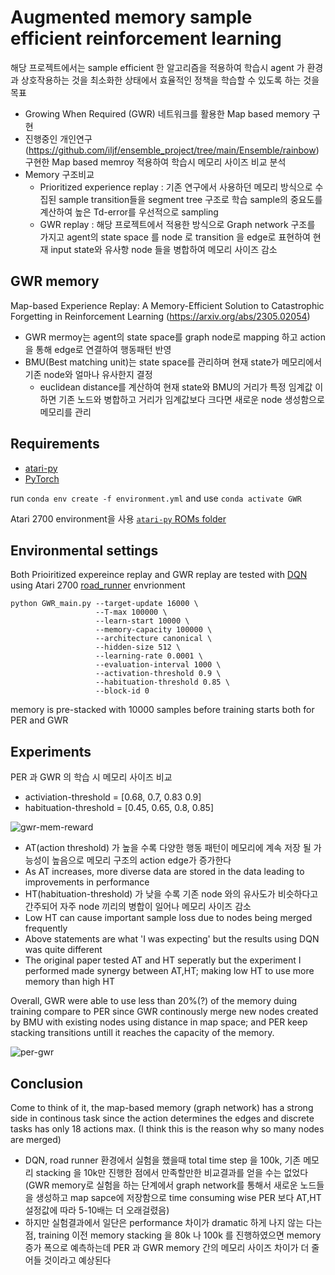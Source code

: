 # Augmented memory sample efficient reinforcement learning
해당 프로젝트에서는 sample efficient 한 알고리즘을 적용하여 학습시 agent 가 환경과 상호작용하는 것을 최소화한 상태에서 효율적인 정책을 학습할 수 있도록 하는 것을 목표
- Growing When Required (GWR) 네트워크를 활용한 Map based memory 구현
- 진행중인 개인연구(https://github.com/iljf/ensemble_project/tree/main/Ensemble/rainbow) 구현한 Map based memroy 적용하여 학습시 메모리 사이즈 비교 분석
- Memory 구조비교
  - Prioritized experience replay : 기존 연구에서 사용하던 메모리 방식으로 수집된 sample transition들을 segment tree 구조로 학습 sample의 중요도를 계산하여 높은 Td-error를 우선적으로 sampling
  - GWR replay : 해당 프로젝트에서 적용한 방식으로 Graph network 구조를 가지고 agent의 state space 를 node 로 transition 을 edge로 표현하여 현재 input state와 유사항 node 들을 병합하여 메모리 사이즈 감소

## GWR memory
Map-based Experience Replay: A Memory-Efficient Solution to Catastrophic Forgetting in Reinforcement Learning (https://arxiv.org/abs/2305.02054)

- GWR mermoy는 agent의 state space를 graph node로 mapping 하고 action 을 통해 edge로 연결하여 행동패턴 반영
- BMU(Best matching unit)는 state space를 관리하며 현재 state가 메모리에서 기존 node와 얼마나 유사한지 결정
  - euclidean distance를 계산하여 현재 state와 BMU의 거리가 특정 임계값 이하면 기존 노드와 병합하고 거리가 임계값보다 크다면 새로운 node 생성함으로 메모리를 관리
## Requirements
- [atari-py](https://github.com/openai/atari-py)
- [PyTorch](http://pytorch.org/)

run `conda env create -f environment.yml` and use `conda activate GWR`
  
Atari 2700 environment을 사용 [`atari-py` ROMs folder](https://github.com/openai/atari-py/tree/master/atari_py/atari_roms)

## Environmental settings
Both Prioiritized expereince replay and GWR replay are tested with [DQN](https://arxiv.org/abs/1312.5602) using Atari 2700 [road_runner](https://ale.farama.org/environments/road_runner/) envrionment


```
python GWR_main.py --target-update 16000 \
                   --T-max 100000 \
                   --learn-start 10000 \
                   --memory-capacity 100000 \
                   --architecture canonical \
                   --hidden-size 512 \
                   --learning-rate 0.0001 \
                   --evaluation-interval 1000 \
                   --activation-threshold 0.9 \
                   --habituation-threshold 0.85 \
                   --block-id 0
```

memory is pre-stacked with 10000 samples before training starts both for PER and GWR

## Experiments
  
PER 과 GWR 의 학습 시 메모리 사이즈 비교
- activiation-threshold = [0.68, 0.7, 0.83 0.9]
- habituation-threshold = [0.45, 0.65, 0.8, 0.85]

![gwr-mem-reward](https://github.com/user-attachments/assets/39c93416-ff05-4303-8b96-f246fb3cbfec)
  
- AT(action threshold) 가 높을 수록 다양한 행동 패턴이 메모리에 계속 저장 될 가능성이 높음으로 메모리 구조의 action edge가 증가한다
- As AT increases, more diverse data are stored in the data leading to improvements in performance
- HT(habituation-threshold) 가 낮을 수록 기존 node 와의 유사도가 비슷하다고 간주되어 자주 node 끼리의 병합이 일어나 메모리 사이즈 감소
- Low HT can cause important sample loss due to nodes being merged frequently
- Above statements are what 'I was expecting' but the results using DQN was quite different
- The original paper tested AT and HT seperatly but the experiment I performed made synergy between AT,HT; making low HT to use more memory than high HT

Overall, GWR were able to use less than 20%(?) of the memory duing training compare to PER since GWR continously merge new nodes created by BMU with existing nodes using distance in map space; and PER keep stacking transitions untill it reaches the capacity of the memory.
  
![per-gwr](https://github.com/user-attachments/assets/f3192f8e-999c-495f-98e6-b9bfe89fd1a5)

## Conclusion
Come to think of it, the map-based memory (graph network) has a strong side in continous task since the action determines the edges and discrete tasks has only 18 actions max.
(I think this is the reason why so many nodes are merged)
- DQN, road runner 환경에서 실험을 했을때 total time step 을 100k, 기존 메모리 stacking 을 10k만 진행한 점에서 만족할만한 비교결과를 얻을 수는 없었다 (GWR memory로 실험을 하는 단계에서 graph network를 통해서 새로운 노드들을 생성하고 map sapce에 저장함으로 time consuming wise PER 보다 AT,HT 설정값에 따라 5-10배는 더 오래걸렸음)
- 하지만 실험결과에서 일단은 performance 차이가 dramatic 하게 나지 않는 다는점, training 이전 memory stacking 을 80k 나 100k 를 진행하였으면 memory 증가 폭으로 예측하는데 PER 과 GWR memory 간의 메모리 사이즈 차이가 더 줄어들 것이라고 예상된다
